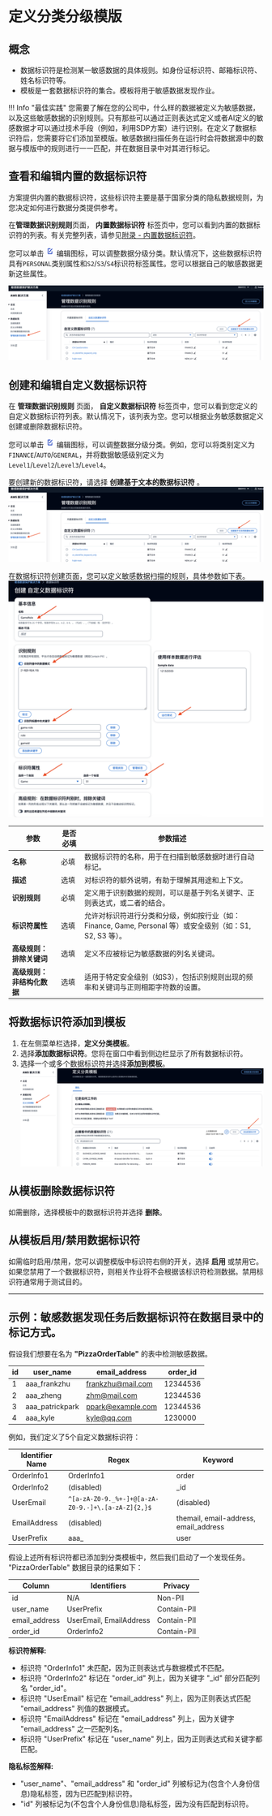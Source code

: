 # 定义分类分级模版

## 概念
- 数据标识符是检测某一敏感数据的具体规则。如身份证标识符、邮箱标识符、姓名标识符等。
- 模板是一套数据标识符的集合。模板将用于敏感数据发现作业。

!!! Info "最佳实践"
    您需要了解在您的公司中，什么样的数据被定义为敏感数据，以及这些敏感数据的识别规则。只有那些可以通过正则表达式定义或者AI定义的敏感数据才可以通过技术手段（例如，利用SDP方案）进行识别。在定义了数据标识符后，您需要将它们添加至模版。敏感数据扫描任务在运行时会将数据源中的数据与模版中的规则进行一一匹配，并在数据目录中对其进行标记。


## 查看和编辑内置的数据标识符

方案提供内置的数据标识符，这些标识符主要是基于国家分类的隐私数据规则，为您决定如何进行数据分类提供参考。

在**管理数据识别规则**页面， **内置数据标识符** 标签页中，您可以看到内置的数据标识符的列表。有关完整列表，请参见[附录 - 内置数据标识符](appendix-built-in-identifiers.md)。

您可以单击 ![edit-icon](docs/../../images/edit-icon.png) 编辑图标，可以调整数据分级分类。默认情况下，这些数据标识符具有`PERSONAL`类别属性和`S2`/`S3`/`S4`标识符标签属性。您可以根据自己的敏感数据更新这些属性。

![edit-icon](docs/../../images/cn-identifier-list.png) 

## 创建和编辑自定义数据标识符
在 **管理数据识别规则** 页面， **自定义数据标识符** 标签页中，您可以看到您定义的自定义数据标识符列表。默认情况下，该列表为空。您可以根据业务敏感数据定义创建或删除数据标识符。

您可以单击 ![edit-icon](docs/../../images/edit-icon.png) 编辑图标，可以调整数据分级分类。例如，您可以将类别定义为`FINANCE`/`AUTO`/`GENERAL`，并将数据敏感级别定义为`Level1`/`Level2`/`Level3`/`Level4`。

要创建新的数据标识符，请选择 **创建基于文本的数据标识符** 。
![edit-icon](docs/../../images/cn-custom-identifier-create.png)

在数据标识符创建页面，您可以定义敏感数据扫描的规则，具体参数如下表。
![edit-icon](docs/../../images/cn-custom-identifier.png) 

| 参数          | 是否必填 | 参数描述                                                   |
|-------------|------|---------------------------------------------------------|
| **名称**     | 必填  | 数据标识符的名称，用于在扫描到敏感数据时进行自动标记。                  |
| **描述**     | 选填  | 对标识符的额外说明，有助于理解其用途和上下文。                        |
| **识别规则**  | 必填  | 定义用于识别数据的规则，可以是基于列名关键字、正则表达式，或二者的结合。 |
| **标识符属性** | 选填  | 允许对标识符进行分类和分级，例如按行业（如：Finance, Game, Personal 等）或安全级别（如：S1, S2, S3 等）。 |
| **高级规则：排除关键词** | 选填  | 定义不应被标记为敏感数据的列名关键词。                            |
| **高级规则：非结构化数据** | 选填  | 适用于特定安全级别（如S3），包括识别规则出现的频率和关键词与正则相距字符数的设置。 |



## 将数据标识符添加到模板

1. 在左侧菜单栏选择，**定义分类模板**。
2. 选择**添加数据标识符**。您将在窗口中看到侧边栏显示了所有数据标识符。
3. 选择一个或多个数据标识符并选择**添加到模板**。
![edit-icon](docs/../../images/cn-identifier-to-template.png) 

## 从模板删除数据标识符
如需删除，选择模板中的数据标识符并选择 **删除**。

## 从模板启用/禁用数据标识符

如需临时启用/禁用，您可以调整模版中标识符右侧的开关，选择 **启用** 或禁用它。如果您禁用了一个数据标识符，则相关作业将不会根据该标识符检测数据。禁用标识符通常用于测试目的。

----------

## 示例：敏感数据发现任务后数据标识符在数据目录中的标记方式。

假设我们想要在名为 **"PizzaOrderTable"** 的表中检测敏感数据。

| id | user_name      | email_address        | order_id   |
|----|----------------|----------------------|------------|
| 1  | aaa_frankzhu   | frankzhu@mail.com    | 12344536   |
| 2  | aaa_zheng      | zhm@mail.com         | 12344536   |
| 3  | aaa_patrickpark| ppark@example.com    | 12344536   |
| 4  | aaa_kyle       | kyle@qq.com          | 1230000    |

例如，我们定义了5个自定义数据标识符：

| Identifier Name | Regex                                              | Keyword                                       |
|-----------------|----------------------------------------------------|-----------------------------------------------|
| OrderInfo1      | OrderInfo1                                         | order                                         |
| OrderInfo2      | (disabled)                                         | _id                                           |
| UserEmail       | `^[a-zA-Z0-9._%+-]+@[a-zA-Z0-9.-]+\.[a-zA-Z]{2,}$` | (disabled)                                    |
| EmailAddress    | (disabled)                                         | themail, email-address, email_address         |
| UserPrefix      | aaa_                                               | user                                          |
 
假设上述所有标识符都已添加到分类模板中，然后我们启动了一个发现任务。 "PizzaOrderTable" 数据目录的结果如下：

| Column         | Identifiers             | Privacy       |
|----------------|-------------------------|---------------|
| id             | N/A                     | Non-PII       |
| user_name      | UserPrefix              | Contain-PII   |
| email_address  | UserEmail, EmailAddress | Contain-PII   |
| order_id       | OrderInfo2              | Contain-PII   |

**标识符解释:**

- 标识符 "OrderInfo1" 未匹配，因为正则表达式与数据模式不匹配。
- 标识符 "OrderInfo2" 标记在 "order_id" 列上，因为关键字 "_id" 部分匹配列名 "order_id"。
- 标识符 "UserEmail" 标记在 "email_address" 列上，因为正则表达式匹配 "email_address" 列值的数据模式。
- 标识符 "EmailAddress" 标记在 "email_address" 列上，因为关键字 "email_address" 之一匹配列名。
- 标识符 "UserPrefix" 标记在 "user_name" 列上，因为正则表达式和关键字都匹配。

**隐私标签解释:**

- "user_name"、"email_address" 和 "order_id" 列被标记为(包含个人身份信息)隐私标签，因为已匹配到标识符。
- "id" 列被标记为(不包含个人身份信息)隐私标签，因为没有匹配到标识符。